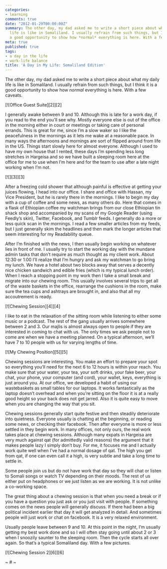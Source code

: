 ```yaml
---
categories:
- learning
comments: true
date: "2012-01-29T00:00:00Z"
summary: The other day, my dad asked me to write a short piece about what my daily
  life is like in Somaliland. I usually refrain from such things, but I think it is
  a good opportunity to show how *normal* everything is here. With a few caveats.
meta: true
published: true
tags:
- a day in the life
- work-life balance
title: 'A Day in My Life: Somaliland Edition'
---
```


The other day, my dad asked me to write a short piece about what my daily life is like in Somaliland. I usually refrain from such things, but I think it is a good opportunity to show how *normal* everything is here. With a few caveats. 

[![Office Guest Suite][2]][2]

I generally awake between 9 and 10. Although this is late for a work day, if you read to the end you’ll see why. Mostly everyone else is out of the office in the morning either in court or meetings or taking care of personal errands. This is great for me, since I’m a slow waker so I like the peacefulness in the mornings as it lets me wake at a reasonable pace. In many ways the afternoons and mornings are sort of flipped around from life in the US. Things start slowly here for almost everyone. Although I used to have my own house that I rented, these days I’m spending less long stretches in Hargeisa and so we have built a sleeping room here at the office for me to use when I’m here and for the team to use after a late night working when I’m not. 


[![][3]][3]

After a freezing cold shower that although painful is effective at getting your juices flowing, I head into our office. I share and office with Hassan, my Vice President, but he is rarely there in the mornings. I like to begin my day with a cup of coffee and some news, as many others do. Here that comes in a flask of Ethiopian coffee my watchman brings from our close Ethiopian tin shack shop and accompanied by my scans of my Google Reader (using Feedly’s skin), Twitter, Facebook, and Tumblr feeds. I generally do a more or less quick scan in the mornings. I read a few smaller articles from my feeds, but I just generally skim the headlines and then mark the longer articles that seem interesting for my Readability queue. 


After I’m finished with the news, I then usually begin working on whatever lies in front of me. I usually try to start the working day with the mundane admin tasks that don’t require as much thought as my client work. About 12:30 or 1:00 I’ll realize that I’m hungry and ask my watchman to go bring my lunch. We have a hotel about two blocks away that serves a decently nice chicken sandwich and edible fries (which is my typical lunch order). When I reach a stopping point in my work then I take a small break and migrate into our chewing room. This usually involves several trips to get all of the waste baskets in the office, rearrange the cushions in the room, make sure the tea cups and ashtrays are brought in, and also that all my accoutrement is ready. 

[![Chewing Session][4]][4]

I like to eat in the relaxation of the sitting room while listening to either some music or a podcast. The rest of the gang usually arrives somewhere between 2 and 3. Our majlis is almost always open to people if they are interested in coming to chat with us. The only times we ask people not to come are when we have a meeting planned. On a typical afternoon, we’ll have 7 to 10 people with us for varying lengths of time. 


[![My Chewing Position][5]][5]

Chewing sessions are interesting. You make an effort to prepare your spot so everything you’ll need for the next 6 to 12 hours is within your reach. You make sure that your water, your tea, your soft drinks, your fake beer, your chat, your phone, your computer (and cord), your wallet, keys, everything is just around you. At our office, we developed a habit of using our wastebaskets as small tables for our laptops. It works fantastically as the laptop doesn’t overhead and when you’re sitting on the floor it is at a really good height so your back does not get jarred. Also it is quite easy to move when you are changing the way that you sit.


Chewing sessions generally start quite festive and then steadily deteriorate into quietness. Everyone usually is chatting at the beginning, or reading some news, or checking their facebook. Then after everyone is more or less settled in they begin work. In many offices, not only ours, the real work takes place at chewing sessions. Although many expats in Hargeisa are very much against qat (for admittedly valid reasons) the argument that it makes people lazy I simply don’t buy. For me, it focuses me and I actually work quite well when I’ve had a normal dosage of qat. The high you get from qat, if one can even call it a high, is very subtle and take a long time to settle in. 

Some people join us but do not have work that day so they will chat or listen to Somali songs or watch TV depending on their moods. The rest of us either put on headphones or we just listen as we are working. It is not unlike a co-working space. 

The great thing about a chewing session is that when you need a break or if you have a question you just ask or you just visit with people. If something comes on the news people will generally discuss. If there had been a big political incident earlier that day it will get analyzed in detail. And sometimes people will just work or chat on facebook. It is a very relaxed environment.

Usually people leave between 9 and 10. At this point in the night, I’m usually getting my best work done and so I will often stay going until about 2 or 3 when I snoozily saunter to the sleeping room. Then the cycle starts all over again. So that’s a typical Somaliland day. With a few pictures. 

[![Chewing Session 2][6]][6]

~ # ~

